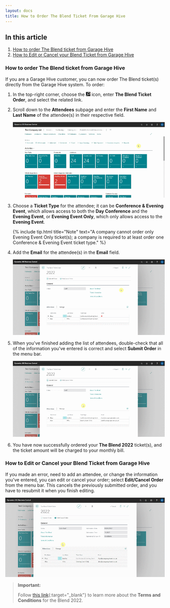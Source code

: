 ```yaml
---
layout: docs
title: How to Order The Blend Ticket From Garage Hive
---
```


## In this article
1. [How to order The Blend ticket from Garage Hive](#how-to-order-the-blend-ticket-from-garage-hive)
2. [How to Edit or Cancel your Blend Ticket from Garage Hive](#how-to-edit-or-cancel-your-blend-ticket-from-garage-hive)

### How to order The Blend ticket from Garage Hive
If you are a Garage Hive customer, you can now order The Blend ticket(s) directly from the Garage Hive system. To order:

1. In the top-right corner, choose the ![](media/search_icon.png) icon, enter **The Blend Ticket Order**, and select the related link.
2. Scroll down to the **Attendees** subpage and enter the **First Name** and **Last Name** of the attendee(s) in their respective field.

   ![](media/garagehive-the-blend-ticket1.gif)

3. Choose a **Ticket Type** for the attendee; it can be **Conference & Evening Event**, which allows access to both the **Day Conference** and the **Evening Event**, or **Evening Event Only**, which only allows access to the **Evening Event**. 

   {% include tip.html title="Note" text="A company cannot order only Evening Event Only ticket(s); a company is required to at least order one Conference & Evening Event ticket type." %}

4. Add the **Email** for the attendee(s) in the **Email** field.

   ![](media/garagehive-the-blend-ticket2.gif)

5. When you've finished adding the list of attendees, double-check that all of the information you've entered is correct and select **Submit Order** in the menu bar.

   ![](media/garagehive-the-blend-ticket3.gif)

6. You have now successfully ordered your **The Blend 2022** ticket(s), and the ticket amount will be charged to your monthly bill.

### How to Edit or Cancel your Blend Ticket from Garage Hive
If you made an error, need to add an attendee, or change the information you've entered, you can edit or cancel your order; select **Edit/Cancel Order** from the menu bar. This cancels the previously submitted order, and you have to resubmit it when you finish editing.

![](media/garagehive-the-blend-ticket4.gif)


> **Important:**
> 
> Follow [this link](https://www.theblend.events/ticket-t-cs){:target="_blank"} to learn more about the **Terms and Conditions** for the Blend 2022.


